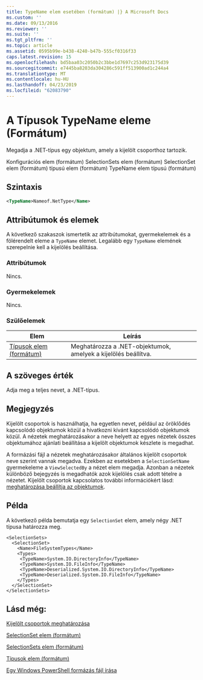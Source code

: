 ```yaml
---
title: TypeName elem esetében (formátum) |} A Microsoft Docs
ms.custom: ''
ms.date: 09/13/2016
ms.reviewer: ''
ms.suite: ''
ms.tgt_pltfrm: ''
ms.topic: article
ms.assetid: 0595b99e-b438-4240-b47b-555cf0316f33
caps.latest.revision: 15
ms.openlocfilehash: bd5baa03c2050b2c3bbe1d7697c253d923175d39
ms.sourcegitcommit: e7445ba8203da304286c591ff513900ad1c244a4
ms.translationtype: MT
ms.contentlocale: hu-HU
ms.lasthandoff: 04/23/2019
ms.locfileid: "62083790"
---
```

# <a name="typename-element-for-types-format"></a>A Típusok TypeName eleme (Formátum)

Megadja a .NET-típus egy objektum, amely a kijelölt csoporthoz tartozik.

Konfigurációs elem (formátum) SelectionSets elem (formátum) SelectionSet elem (formátum) típusú elem (formátum) TypeName elem típusú (formátum)

## <a name="syntax"></a>Szintaxis

```xml
<TypeName>Nameof.NetType</Name>
```

## <a name="attributes-and-elements"></a>Attribútumok és elemek

A következő szakaszok ismertetik az attribútumokat, gyermekelemek és a fölérendelt eleme a `TypeName` elemet. Legalább egy `TypeName` elemének szerepelnie kell a kijelölés beállítása.

### <a name="attributes"></a>Attribútumok

Nincs.

### <a name="child-elements"></a>Gyermekelemek

Nincs.

### <a name="parent-elements"></a>Szülőelemek

|Elem|Leírás|
|-------------|-----------------|
|[Típusok elem (formátum)](./types-element-for-selectionset-format.md)|Meghatározza a .NET-objektumok, amelyek a kijelölés beállítva.|

## <a name="text-value"></a>A szöveges érték

Adja meg a teljes nevet, a .NET-típus.

## <a name="remarks"></a>Megjegyzés

Kijelölt csoportok is használhatja, ha egyetlen nevet, például az öröklődés kapcsolódó objektumok közül a hivatkozni kívánt kapcsolódó objektumok közül. A nézetek meghatározásakor a neve helyett az egyes nézetek összes objektumához ajánlati beállítása a kijelölt objektumok készlete is megadhat.

A formázási fájl a nézetek meghatározásakor általános kijelölt csoportok neve szerint vannak megadva. Ezekben az esetekben a `SelectionSetName` gyermekeleme a `ViewSelectedBy` a nézet elem megadja. Azonban a nézetek különböző bejegyzés is megadhatók azok kijelölés csak adott tételre a nézetet. Kijelölt csoportok kapcsolatos további információkért lásd: [meghatározása beállítja az objektumok](./defining-selection-sets.md).

## <a name="example"></a>Példa

A következő példa bemutatja egy `SelectionSet` elem, amely négy .NET típusa határozza meg.

```
<SelectionSets>
  <SelectionSet>
    <Name>FileSystemTypes</Name>
    <Types>
     <TypeName>System.IO.DirectoryInfo</TypeName>
     <TypeName>System.IO.FileInfo</TypeName>
     <TypeName>Deserialized.System.IO.DirectoryInfo</TypeName>
     <TypeName>Deserialized.System.IO.FileInfo</TypeName>
    </Types>
  </SelectionSet>
</SelectionSets>
```

## <a name="see-also"></a>Lásd még:

[Kijelölt csoportok meghatározása](./defining-selection-sets.md)

[SelectionSet elem (formátum)](./selectionset-element-format.md)

[SelectionSets elem (formátum)](./selectionsets-element-format.md)

[Típusok elem (formátum)](./types-element-for-selectionset-format.md)

[Egy Windows PowerShell formázás fájl írása](./writing-a-powershell-formatting-file.md)
